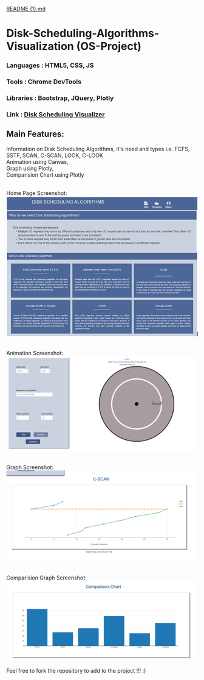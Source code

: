 [README (1).md](https://github.com/user-attachments/files/21603889/README.1.md)
# Disk-Scheduling-Algorithms-Visualization (OS-Project)

### Languages : HTML5, CSS, JS <br>
### Tools     : Chrome DevTools <br>
### Libraries : Bootstrap, JQuery, Plotly<br>
### Link : [Disk Scheduling Visualizer](https://malvi-m.github.io/Disk-Scheduling-Algorithms-Visualization/Disk.html)

## Main Features: <br>
Information on Disk Scheduling Algorithms, it's need and types i.e. FCFS, SSTF, SCAN, C-SCAN, LOOK, C-LOOK <br>
Animation using Canvas, <br>
Graph using Plotly, <br>
Comparision Chart using Plotly <br><br>

Home Page Screenshot:<br>
![](Screenshots/Home.PNG)
<br><br>

Animation Screenshot:
![](Screenshots/Animation.PNG)
<br><br>

Graph Screenshot:
![](Screenshots/Graph.PNG)
<br><br>

Comparision Graph Screenshot:
![](Screenshots/Comparision.PNG)




Feel free to fork the repository to add to the project !!! :)
